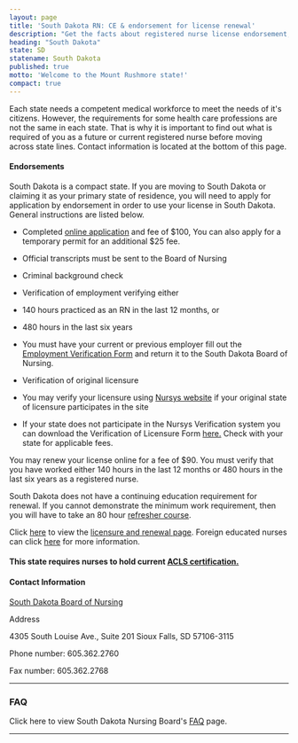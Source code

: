 ```yaml
---
layout: page
title: 'South Dakota RN: CE & endorsement for license renewal'
description: "Get the facts about registered nurse license endorsement, renewal, and continuing education in South Dakota. Keep your nursing credentials valid and up to date.\r"
heading: "South Dakota"
state: SD
statename: South Dakota
published: true
motto: 'Welcome to the Mount Rushmore state!'
compact: true
---
```


Each state needs a competent medical workforce to meet the needs of it's citizens. However, the requirements for some health care professions are not the same in each state. That is why it is important to find out what is required of you as a future or current registered nurse before moving across state lines. Contact information is located at the bottom of this page.

#### Endorsements

South Dakota is a compact state. If you are moving to South Dakota or claiming it as your primary state of residence, you will need to apply for application by endorsement in order to use your license in South Dakota. General instructions are listed below.

*   Completed [online application](https://www.sdbon.org/rn_lpn/) and fee of $100, You can also apply for a temporary permit for an additional $25 fee.
    
*   Official transcripts must be sent to the Board of Nursing
    
*   Criminal background check
    
*   Verification of employment verifying either
    
  *   140 hours practiced as an RN in the last 12 months, or
        
  *   480 hours in the last six years
        
  *   You must have your current or previous employer fill out the [Employment Verification Form](https://www.sdbon.org/userfiles/EmploymentVerification.pdf) and return it to the South Dakota Board of Nursing.
        
*   Verification of original licensure
    
  *   You may verify your licensure using [Nursys website](https://www.nursys.com) if your original state of licensure participates in the site
        
  *   If your state does not participate in the Nursys Verification system you can download the Verification of Licensure Form [here.](https://www.sdbon.org/userfiles/verifyLicense.pdf) Check with your state for applicable fees.
        

You may renew your license online for a fee of $90. You must verify that you have worked either 140 hours in the last 12 months or 480 hours in the last six years as a registered nurse.

South Dakota does not have a continuing education requirement for renewal. If you cannot demonstrate the minimum work requirement, then you will have to take an 80 hour [refresher course](https://doh.sd.gov/boards/nursing/Refreshers.aspx).

Click [here](https://doh.sd.gov/boards/nursing/NurseLicensing.aspx) to view the [licensure and renewal page](https://doh.sd.gov/boards/nursing/NurseLicensing.aspx). Foreign educated nurses can click [here](https://doh.sd.gov/boards/nursing/assets/ForeignLPNRNbyExam.pdf) for more information.

#### This state requires nurses to hold current [ACLS certification.](https://www.acls.net/south-dakota-acls-pals-bls.htm)

#### Contact Information

[South Dakota Board of Nursing](https://doh.sd.gov/boards/nursing/)

Address

4305 South Louise Ave., Suite 201
Sioux Falls, SD 57106-3115

Phone number: 605.362.2760

Fax number: 605.362.2768

* * *

### FAQ

Click here to view South Dakota Nursing Board's [FAQ](https://doh.sd.gov/boards/nursing/faq.aspx) page.

* * *
